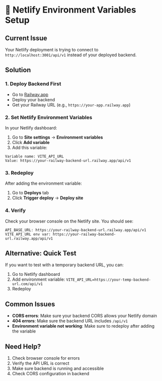 # 🔧 Netlify Environment Variables Setup

## Current Issue
Your Netlify deployment is trying to connect to `http://localhost:3001/api/v1` instead of your deployed backend.

## Solution

### 1. Deploy Backend First
- Go to [Railway.app](https://railway.app)
- Deploy your backend
- Get your Railway URL (e.g., `https://your-app.railway.app`)

### 2. Set Netlify Environment Variables
In your Netlify dashboard:

1. Go to **Site settings** → **Environment variables**
2. Click **Add variable**
3. Add this variable:

```
Variable name: VITE_API_URL
Value: https://your-railway-backend-url.railway.app/api/v1
```

### 3. Redeploy
After adding the environment variable:
1. Go to **Deploys** tab
2. Click **Trigger deploy** → **Deploy site**

### 4. Verify
Check your browser console on the Netlify site. You should see:
```
API_BASE_URL: https://your-railway-backend-url.railway.app/api/v1
VITE_API_URL env var: https://your-railway-backend-url.railway.app/api/v1
```

## Alternative: Quick Test
If you want to test with a temporary backend URL, you can:

1. Go to Netlify dashboard
2. Add environment variable: `VITE_API_URL=https://your-temp-backend-url.com/api/v1`
3. Redeploy

## Common Issues
- **CORS errors**: Make sure your backend CORS allows your Netlify domain
- **404 errors**: Make sure the backend URL includes `/api/v1`
- **Environment variable not working**: Make sure to redeploy after adding the variable

## Need Help?
1. Check browser console for errors
2. Verify the API URL is correct
3. Make sure backend is running and accessible
4. Check CORS configuration in backend
